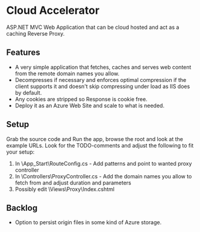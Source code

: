 # Cloud Accelerator
ASP.NET MVC Web Application that can be cloud hosted and act as a caching Reverse Proxy.

## Features
* A very simple application that fetches, caches and serves web content from the remote domain names you allow.
* Decompresses if necessary and enforces optimal compression if the client supports it and doesn't skip compressing under load as IIS does by default.
* Any cookies are stripped so Response is cookie free.
* Deploy it as an Azure Web Site and scale to what is needed.

## Setup
Grab the source code and Run the app, browse the root and look at the example URLs. Look for the TODO-comments and adjust the following to fit your setup:

1. In \App_Start\RouteConfig.cs - Add patterns and point to wanted proxy controller
2. In \Controllers\ProxyController.cs - Add the domain names you allow to fetch from and adjust duration and parameters
3. Possibly edit \Views\Proxy\Index.cshtml

## Backlog
* Option to persist origin files in some kind of Azure storage.
